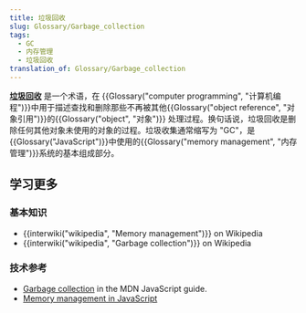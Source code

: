 ```yaml
---
title: 垃圾回收
slug: Glossary/Garbage_collection
tags:
  - GC
  - 内存管理
  - 垃圾回收
translation_of: Glossary/Garbage_collection
---
```

**[垃圾回收](/zh-CN/docs/Web/JavaScript/Memory_Management#Garbage_collection)** 是一个术语，在 {{Glossary("computer programming", "计算机编程")}}中用于描述查找和删除那些不再被其他{{Glossary("object reference", "对象引用")}}的{{Glossary("object", "对象")}} 处理过程。换句话说，垃圾回收是删除任何其他对象未使用的对象的过程。垃圾收集通常缩写为 "GC"，是{{Glossary("JavaScript")}}中使用的{{Glossary("memory management", "内存管理")}}系统的基本组成部分。

## 学习更多

### 基本知识

- {{interwiki("wikipedia", "Memory management")}} on Wikipedia
- {{interwiki("wikipedia", "Garbage collection")}} on Wikipedia

### 技术参考

- [Garbage collection](/zh-CN/docs/Web/JavaScript/Memory_Management#Garbage_collection) in the MDN JavaScript guide.
- [Memory management in JavaScript](/zh-CN/docs/Web/JavaScript/Memory_Management)
